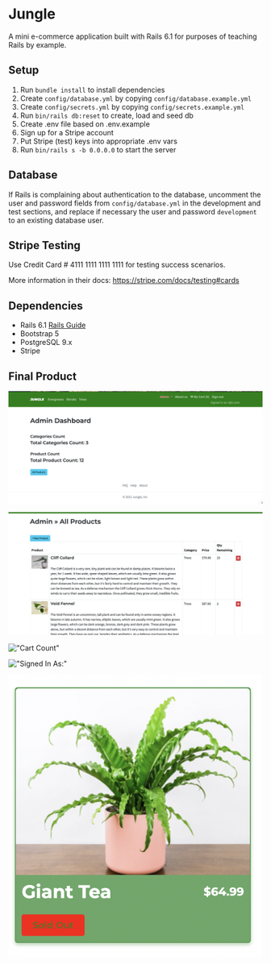 # Jungle

A mini e-commerce application built with Rails 6.1 for purposes of teaching Rails by example.

## Setup

1. Run `bundle install` to install dependencies
2. Create `config/database.yml` by copying `config/database.example.yml`
3. Create `config/secrets.yml` by copying `config/secrets.example.yml`
4. Run `bin/rails db:reset` to create, load and seed db
5. Create .env file based on .env.example
6. Sign up for a Stripe account
7. Put Stripe (test) keys into appropriate .env vars
8. Run `bin/rails s -b 0.0.0.0` to start the server

## Database

If Rails is complaining about authentication to the database, uncomment the user and password fields from `config/database.yml` in the development and test sections, and replace if necessary the user and password `development` to an existing database user.

## Stripe Testing

Use Credit Card # 4111 1111 1111 1111 for testing success scenarios.

More information in their docs: <https://stripe.com/docs/testing#cards>

## Dependencies

- Rails 6.1 [Rails Guide](http://guides.rubyonrails.org/v6.1/)
- Bootstrap 5
- PostgreSQL 9.x
- Stripe

## Final Product 

!["Admin Dashboard Categories Count"](https://github.com/lalafang33/Jungle-Rails/blob/master/docs/Admin%20Dashboard%20Count.png)

!["Admin Product Edit"](https://github.com/lalafang33/Jungle-Rails/blob/master/docs/Admin%20product%20edit.png)

!["Cart Count"](https://github.com/lalafang33/Jungle-Rails/blob/master/docs/Cart%20.png)

!["Signed In As:"](https://github.com/lalafang33/Jungle-Rails/blob/master/docs/Signed%20In%20as%20.png)

!["Sold Out"](https://github.com/lalafang33/Jungle-Rails/blob/master/docs/Sold%20Out%20.png)